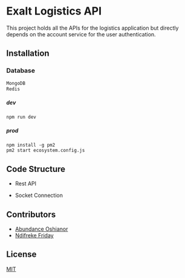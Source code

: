 # Exalt Logistics API

This project holds all the APIs for the logistics application but directly depends on the account service for the user authentication.

## Installation

### Database
```js
MongoDB
Redis
```
##### dev

```node
npm run dev
```

##### prod

```node
npm install -g pm2
pm2 start ecosystem.config.js
```


## Code Structure
* Rest API

* Socket Connection

## Contributors
* [Abundance Oshianor](https://github.com/oshianor)
* [Ndifreke Friday](https://github.com/ndiecodes)

## License
[MIT](https://choosealicense.com/licenses/mit/)
